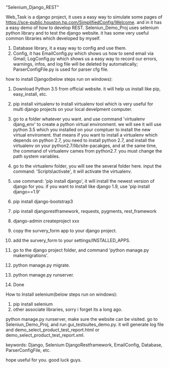 "Selenium_Django_REST"

Web_Task is a django project, it uses a easy way to simulate some pages of https://sce-public.houston.hp.com/SimplifiedConfig/Welcome. and in it has a easy demo of how to develop REST. 
Seleniun_Demo_Proj uses selenium python library and to test the django website. it has some very useful common libraries which developed by myself.
1. Database library, it a esay way to config and use them.
2. Config, it has EmailConfig.py which shows us how to send email via Gmail; LogConfig.py which shows us a easy way to record our errors, warnings, infos, and log file will be deleted by automatically; ParserConfigFile.py is used for parser cfg file. 


how to install Django(below steps run on windows):

1. Download Python 3.5 from official website. it will help us install like pip, easy_install, etc.

2. pip install virtualenv to install virtualenv tool which is very useful for multi django projects on your local develpment computer.

3. go to a folder whatever you want. and use command 'virtualenv djang_env' to create a python virtual environment. we will see it will use python 3.5 which you installed on your comptuer to install the new virtual enviroment. that means if you want to install a virtualenv which depends on python 2.7, you need to install python 2.7, and install the virtualenv on your python2.7/lib/site-pacakges, and at the same time, the command of virtualenv cames from python2.7. you must change the path system variables.

4. go to the virtualenv folder, you will see the several folder here. input the command: 'Scripts\activate', it will activate the virtualenv.

5. use command: 'pip install django', it will install the newest version of django for you. if you want to install like django 1.9, use 'pip install django==1.9'

6. pip install django-bootstrap3

7. pip install djangorestframework, requests, pygments, rest_framework

8. django-admin createproject xxx

9. copy the survery_form app to your django project.

10. add the survery_form to your settings/INSTALLED_APPS.

11. go to the django project folder, and command 'python manage.py makemigrations'.

12. python manage.py migrate.

13. python manage.py runserver.

14. Done

How to Install selenium(below steps run on windows):
1. pip install selenium
2. other associate libraries, sorry i forget its a long ago.


python manage.py runserver, make sure the website can be visited. go to Seleniun_Demo_Proj, and run gui_testsuites_demo.py.
it will generate log file and demo_select_product_test_report.html or demo_select_product_test_report.xml.


keywords: Django, Selenium DjangoRestframework, EmailConfig, Database, ParserConfigFile, etc.

hope useful for you. good luck guys.
